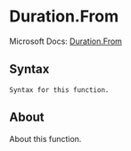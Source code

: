 ---
---

# Duration.From

Microsoft Docs: [Duration.From](https://docs.microsoft.com/en-us/powerquery-m/duration-from)

## Syntax

```powerquery-m
Syntax for this function.
```

## About

About this function.

